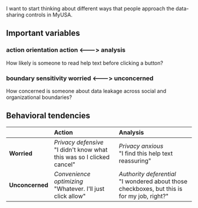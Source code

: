 I want to start thinking about different ways that people approach the data-sharing controls in MyUSA.

## Important variables
### **action orientation** action <---> analysis
How likely is someone to read help text before clicking a button?

### **boundary sensitivity** worried  <---> unconcerned
How concerned is someone about data leakage across social and organizational boundaries?

## Behavioral tendencies

|&nbsp;|Action | Analysis |
|:----------|:----------|:----------|
|**Worried**| _Privacy defensive_ <br> "I didn't know what this was so I clicked cancel" | _Privacy anxious_ <br> "I find this help text reassuring" |
|**Unconcerned**| _Convenience optimizing_ <br> "Whatever. I'll just click allow" | _Authority deferential_ <br> "I wondered about those checkboxes, but this is for my job, right?"|
 
